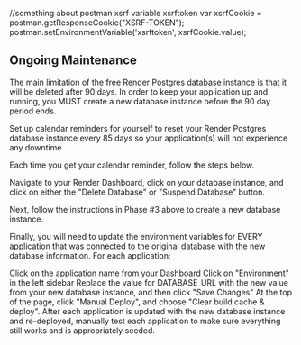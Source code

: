 //something about postman xsrf variable
xsrftoken
var xsrfCookie = postman.getResponseCookie("XSRF-TOKEN");
postman.setEnvironmentVariable('xsrftoken', xsrfCookie.value);

## Ongoing Maintenance
The main limitation of the free Render Postgres database instance is that it will be deleted after 90 days. In order to keep your application up and running, you MUST create a new database instance before the 90 day period ends.

Set up calendar reminders for yourself to reset your Render Postgres database instance every 85 days so your application(s) will not experience any downtime.

Each time you get your calendar reminder, follow the steps below.

Navigate to your Render Dashboard, click on your database instance, and click on either the "Delete Database" or "Suspend Database" button.

Next, follow the instructions in Phase #3 above to create a new database instance.

Finally, you will need to update the environment variables for EVERY application that was connected to the original database with the new database information. For each application:

Click on the application name from your Dashboard
Click on "Environment" in the left sidebar
Replace the value for DATABASE_URL with the new value from your new database instance, and then click "Save Changes"
At the top of the page, click "Manual Deploy", and choose "Clear build cache & deploy".
After each application is updated with the new database instance and re-deployed, manually test each application to make sure everything still works and is appropriately seeded.
